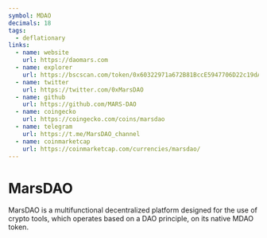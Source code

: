 ```yaml
---
symbol: MDAO
decimals: 18
tags:
  - deflationary
links:
  - name: website
    url: https://daomars.com
  - name: explorer
    url: https://bscscan.com/token/0x60322971a672B81BccE5947706D22c19dAeCf6Fb
  - name: twitter
    url: https://twitter.com/0xMarsDAO
  - name: github
    url: https://github.com/MARS-DAO
  - name: coingecko
    url: https://coingecko.com/coins/marsdao
  - name: telegram
    url: https://t.me/MarsDAO_channel
  - name: coinmarketcap
    url: https://coinmarketcap.com/currencies/marsdao/
---
```


# MarsDAO

MarsDAO is a multifunctional decentralized platform designed for the use of crypto tools, which operates based on a DAO principle, on its native MDAO token.

